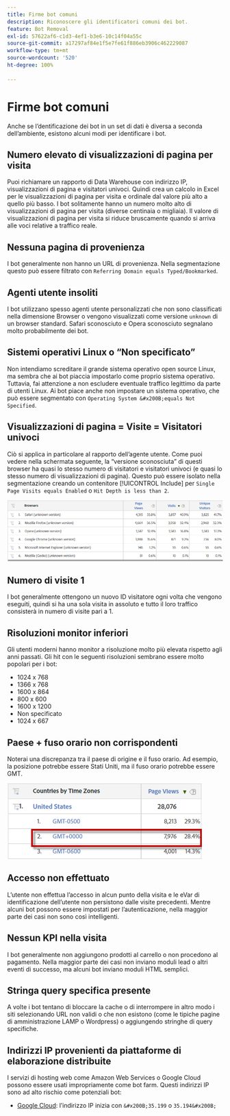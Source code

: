```yaml
---
title: Firme bot comuni
description: Riconoscere gli identificatori comuni dei bot.
feature: Bot Removal
exl-id: 57622af6-c1d3-4ef1-b3e6-10c14f04a55c
source-git-commit: a17297af84e1f5e7fe61f886eb3906c462229087
workflow-type: tm+mt
source-wordcount: '520'
ht-degree: 100%

---
```


# Firme bot comuni

Anche se l’dentificazione dei bot in un set di dati è diversa a seconda dell’ambiente, esistono alcuni modi per identificare i bot.

## Numero elevato di visualizzazioni di pagina per visita

Puoi richiamare un rapporto di Data Warehouse con indirizzo IP, visualizzazioni di pagina e visitatori univoci. Quindi crea un calcolo in Excel per le visualizzazioni di pagina per visita e ordinale dal valore più alto a quello più basso. I bot solitamente hanno un numero molto alto di visualizzazioni di pagina per visita (diverse centinaia o migliaia). Il valore di visualizzazioni di pagina per visita si riduce bruscamente quando si arriva alle voci relative a traffico reale.

## Nessuna pagina di provenienza

I bot generalmente non hanno un URL di provenienza. Nella segmentazione questo può essere filtrato con `Referring Domain equals Typed/Bookmarked`.

## Agenti utente insoliti

I bot utilizzano spesso agenti utente personalizzati che non sono classificati nella dimensione Browser o vengono visualizzati come versione `unknown` di un browser standard. Safari sconosciuto e Opera sconosciuto segnalano molto probabilmente dei bot.

## Sistemi operativi Linux o “Non specificato”

Non intendiamo screditare il grande sistema operativo open source Linux, ma sembra che ai bot piaccia impostarlo come proprio sistema operativo. Tuttavia, fai attenzione a non escludere eventuale traffico legittimo da parte di utenti Linux. Ai bot piace anche non impostare un sistema operativo, che può essere segmentato con `Operating System &#x200B;equals Not Specified`.

## Visualizzazioni di pagina = Visite = Visitatori univoci

Ciò si applica in particolare al rapporto dell’agente utente. Come puoi vedere nella schermata seguente, la “versione sconosciuta” di questi browser ha quasi lo stesso numero di visitatori e visitatori univoci (e quasi lo stesso numero di visualizzazioni di pagina). Questo può essere isolato nella segmentazione creando un contenitore [!UICONTROL Include] per `Single Page Visits equals Enabled` o `Hit Depth is less than 2`.

![](/help/admin/admin/c-manage-report-suites/c-edit-report-suites/general/bot-removal/assets/bots-browsers-unknown.png)

## Numero di visite 1

I bot generalmente ottengono un nuovo ID visitatore ogni volta che vengono eseguiti, quindi si ha una sola visita in assoluto e tutto il loro traffico consisterà in numero di visite pari a 1.

## Risoluzioni monitor inferiori

Gli utenti moderni hanno monitor a risoluzione molto più elevata rispetto agli anni passati. Gli hit con le seguenti risoluzioni sembrano essere molto popolari per i bot:

* 1024 x 768
* 1366 x 768
* 1600 x 864
* 800 x 600
* 1600 x 1200
* Non specificato
* 1024 x 667

## Paese + fuso orario non corrispondenti

Noterai una discrepanza tra il paese di origine e il fuso orario. Ad esempio, la posizione potrebbe essere Stati Uniti, ma il fuso orario potrebbe essere GMT.

![](/help/admin/admin/c-manage-report-suites/c-edit-report-suites/general/bot-removal/assets/bots-country-time-zone.png)

## Accesso non effettuato

L’utente non effettua l’accesso in alcun punto della visita e le eVar di identificazione dell’utente non persistono dalle visite precedenti. Mentre alcuni bot possono essere impostati per l’autenticazione, nella maggior parte dei casi non sono così intelligenti.

## Nessun KPI nella visita

I bot generalmente non aggiungono prodotti al carrello o non procedono al pagamento. Nella maggior parte dei casi non inviano moduli lead o altri eventi di successo, ma alcuni bot inviano moduli HTML semplici.

## Stringa query specifica presente

A volte i bot tentano di bloccare la cache o di interrompere in altro modo i siti selezionando URL non validi o che non esistono (come le tipiche pagine di amministrazione LAMP o Wordpress) o aggiungendo stringhe di query specifiche.

## Indirizzi IP provenienti da piattaforme di elaborazione distribuite

I servizi di hosting web come Amazon Web Services o Google Cloud possono essere usati impropriamente come bot farm. Questi indirizzi IP sono ad alto rischio come potenziali bot:

* [Google Cloud](https://cloud.google.com/compute/): l’indirizzo IP inizia con `&#x200B;35.199` o `35.194&#x200B;`

